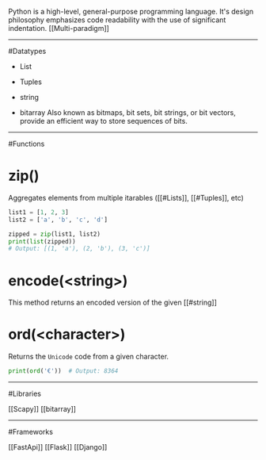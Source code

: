 Python is a high-level, general-purpose programming language. It's design philosophy emphasizes code readability with the use of significant indentation.
[[Multi-paradigm]]

---

#Datatypes

- List

- Tuples

- string

- bitarray
	Also known as bitmaps, bit sets, bit strings, or bit vectors, provide an efficient way to store sequences of bits.

---

#Functions 
# zip()
Aggregates elements from multiple itarables ([[#Lists]], [[#Tuples]], etc)

```python
list1 = [1, 2, 3]
list2 = ['a', 'b', 'c', 'd']

zipped = zip(list1, list2)
print(list(zipped))
# Output: [(1, 'a'), (2, 'b'), (3, 'c')]
```
# encode(\<string\>)
This method returns an encoded version of the given [[#string]]
# ord(\<character\>)
Returns the `Unicode` code from a given character.

```python
print(ord('€'))  # Output: 8364
```

---

#Libraries

[[Scapy]]
[[bitarray]]

---
#Frameworks

[[FastApi]]
[[Flask]]
[[Django]]